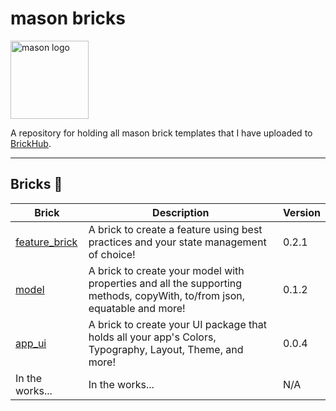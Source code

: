 # mason bricks

<p align="left">
<img src="https://raw.githubusercontent.com/felangel/mason/master/assets/mason_full.png" height="125" alt="mason logo" />
</p>

A repository for holding all mason brick templates that I have uploaded to [BrickHub](https://brickhub.dev/).

---

## Bricks 🧱

| Brick                                                            | Description                                                                                                              | Version |
| ---------------------------------------------------------------- | ------------------------------------------------------------------------------------------------------------------------ | ------- |
| [feature_brick](https://brickhub.dev/bricks/feature_brick/0.2.1) | A brick to create a feature using best practices and your state management of choice!                                    | 0.2.1   |
| [model](https://brickhub.dev/bricks/app_ui/0.1.2)                | A brick to create your model with properties and all the supporting methods, copyWith, to/from json, equatable and more! | 0.1.2   |
| [app_ui](https://brickhub.dev/bricks/app_ui/0.0.4)               | A brick to create your UI package that holds all your app's Colors, Typography, Layout, Theme, and more!                 | 0.0.4   |
| In the works...                                                  | In the works...                                                                                                          | N/A     |
